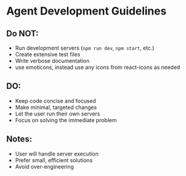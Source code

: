 # Agent Development Guidelines

## Do NOT:
- Run development servers (`npm run dev`, `npm start`, etc.)
- Create extensive test files
- Write verbose documentation
- use emoticons, instead use any icons from react-icons as needed

## DO:
- Keep code concise and focused
- Make minimal, targeted changes
- Let the user run their own servers
- Focus on solving the immediate problem

## Notes:
- User will handle server execution
- Prefer small, efficient solutions
- Avoid over-engineering
